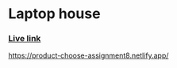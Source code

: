 # Laptop house
### <a href="https://product-choose-assignment8.netlify.app/"> Live link</a>
https://product-choose-assignment8.netlify.app/
